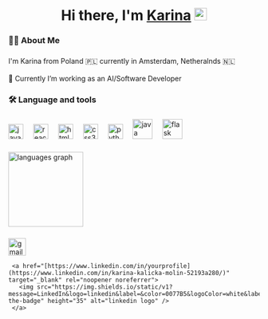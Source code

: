 <div align="center">
   <h1>Hi there, I'm <a href="https://hemant.codes">Karina</a> <img src="https://media.giphy.com/media/hvRJCLFzcasrR4ia7z/giphy.gif" width="25px"> </h1>
</div>

###
<div> 
   <h3 align="left">👩‍💻  About Me</h3>
   
   ###
   
   <p align="left">I'm Karina from Poland 🇵🇱 currently in Amsterdam, Netheralnds 🇳🇱<br><br> 🔭 Currently I’m working as an AI/Software Developer<br></p>
   
   ###
   
   <h3 align="left">🛠 Language and tools</h3>
   
   ###
   
   <div align="left">
     <img src="https://cdn.jsdelivr.net/gh/devicons/devicon/icons/javascript/javascript-original.svg" height="30" alt="javascript logo"  />
     <img width="12" />
     <img src="https://cdn.jsdelivr.net/gh/devicons/devicon/icons/react/react-original.svg" height="30" alt="react logo"  />
     <img width="12" />
     <img src="https://cdn.jsdelivr.net/gh/devicons/devicon/icons/html5/html5-original.svg" height="30" alt="html5 logo"  />
     <img width="12" />
     <img src="https://cdn.jsdelivr.net/gh/devicons/devicon/icons/css3/css3-original.svg" height="30" alt="css3 logo"  />
     <img width="12" />
     <img src="https://cdn.jsdelivr.net/gh/devicons/devicon/icons/python/python-original.svg" height="30" alt="python logo"  />
     <img width="12" />
     <img src="https://cdn.jsdelivr.net/gh/devicons/devicon/icons/java/java-original-wordmark.svg" height="40" alt="java logo" />
     <img width="12" />
     <img src="https://cdn.jsdelivr.net/gh/devicons/devicon/icons/flask/flask-original-wordmark.svg" height="40" alt="flask logo" />
     <img width="12" />
   </div>
   
   ###
    
   <div align="left">
     <img src="https://github-readme-stats.vercel.app/api/top-langs?username=KarinaKKarinaK&locale=en&hide_title=false&layout=compact&card_width=320&langs_count=5&theme=dracula&hide_border=false" height="150" alt="languages graph"  />
   </div>
   
   ###
   
   <div align="left">
     <!-- Gmail button -->
     <a href="mailto:karinakalicka@gmail.com" target="_blank" rel="noopener noreferrer">
       <img src="https://img.shields.io/static/v1?message=Gmail&logo=gmail&label=&color=D14836&logoColor=white&labelColor=&style=for-the-badge" height="35" alt="gmail logo" />
     </a>
   
     <a href="[https://www.linkedin.com/in/yourprofile](https://www.linkedin.com/in/karina-kalicka-molin-52193a280/)" target="_blank" rel="noopener noreferrer">
       <img src="https://img.shields.io/static/v1?message=LinkedIn&logo=linkedin&label=&color=0077B5&logoColor=white&labelColor=&style=for-the-badge" height="35" alt="linkedin logo" />
     </a>
   </div>
   <!--
<br clear="both">
<img src="https://raw.githubusercontent.com/KarinaKKarinaK/KarinaKKarinaK/output/snake.svg" alt="Snake animation" />
###
   -->
   
   ###
</div>


